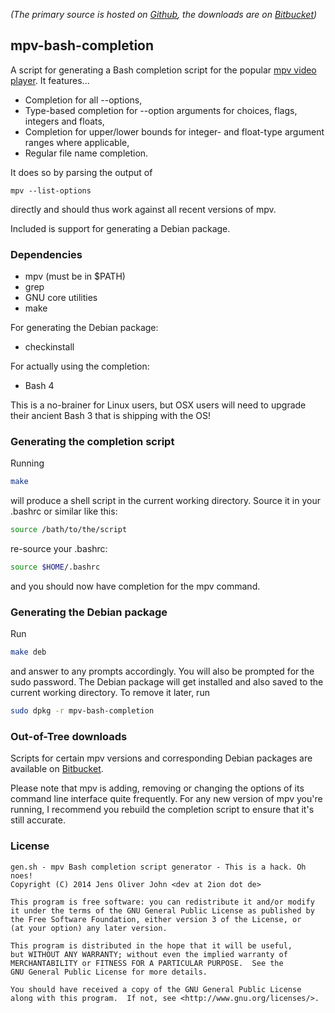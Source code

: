 _(The primary source is hosted on [Github](https://github.com/2ion/mpv-bash-completion), the downloads are on [Bitbucket](https://bitbucket.org/2ion/mpv-bash-completion/downloads))_

## mpv-bash-completion

A script for generating a Bash completion script for the popular [mpv
video player](https://github.com/mpv-player/mpv).
It features...

* Completion for all --options,
* Type-based completion for --option arguments for choices, flags,
  integers and floats,
* Completion for upper/lower bounds for integer- and float-type argument
  ranges where applicable,
* Regular file name completion.

It does so by parsing the output of
```
mpv --list-options
```
directly and should thus work against all recent versions of mpv.

Included is support for generating a Debian package.

### Dependencies

* mpv (must be in $PATH)
* grep
* GNU core utilities
* make

For generating the Debian package:

* checkinstall

For actually using the completion:

* Bash 4

This is a no-brainer for Linux users, but OSX users will need to upgrade
their ancient Bash 3 that is shipping with the OS!

### Generating the completion script

Running
```sh
make
```
will produce a shell script in the current working directory.
Source it in your .bashrc or similar like this:
```sh
source /bath/to/the/script
```
re-source your .bashrc:
```sh
source $HOME/.bashrc
```
and you should now have completion for the mpv command.

### Generating the Debian package

Run
```sh
make deb
```
and answer to any prompts accordingly. You will also be prompted for the
sudo password. The Debian package will get installed and also saved to
the current working directory. To remove it later, run
```sh
sudo dpkg -r mpv-bash-completion
```

### Out-of-Tree downloads

Scripts for certain mpv versions and corresponding Debian packages are
available on [Bitbucket](https://bitbucket.org/2ion/mpv-bash-completion/downloads).

Please note that mpv is adding, removing or changing the options of its
command line interface quite frequently. For any new version of mpv
you're running, I recommend you rebuild the completion script to ensure
that it's still accurate.

### License

```
gen.sh - mpv Bash completion script generator - This is a hack. Oh noes!
Copyright (C) 2014 Jens Oliver John <dev at 2ion dot de>

This program is free software: you can redistribute it and/or modify
it under the terms of the GNU General Public License as published by
the Free Software Foundation, either version 3 of the License, or
(at your option) any later version.

This program is distributed in the hope that it will be useful,
but WITHOUT ANY WARRANTY; without even the implied warranty of
MERCHANTABILITY or FITNESS FOR A PARTICULAR PURPOSE.  See the
GNU General Public License for more details.

You should have received a copy of the GNU General Public License
along with this program.  If not, see <http://www.gnu.org/licenses/>.
```

